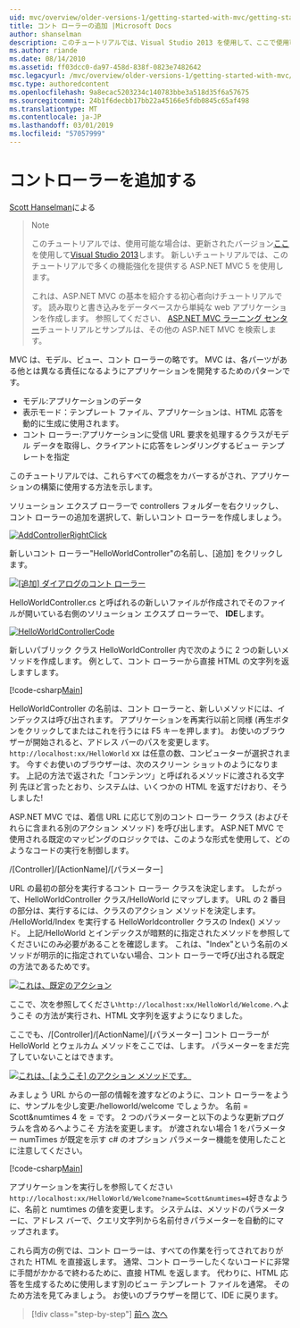 ```yaml
---
uid: mvc/overview/older-versions-1/getting-started-with-mvc/getting-started-with-mvc-part2
title: コント ローラーの追加 |Microsoft Docs
author: shanselman
description: このチュートリアルでは、Visual Studio 2013 を使用して、ここで使用可能な場合は、更新されたバージョン。 新しいチュートリアルでは、t に多くの機能強化を提供する ASP.NET MVC 5 を使用しています.
ms.author: riande
ms.date: 08/14/2010
ms.assetid: ff03dcc0-da97-458d-838f-0823e7482642
msc.legacyurl: /mvc/overview/older-versions-1/getting-started-with-mvc/getting-started-with-mvc-part2
msc.type: authoredcontent
ms.openlocfilehash: 9a8ecac5203234c140783bbe3a518d35f6a57675
ms.sourcegitcommit: 24b1f6decbb17bb22a45166e5fdb0845c65af498
ms.translationtype: MT
ms.contentlocale: ja-JP
ms.lasthandoff: 03/01/2019
ms.locfileid: "57057999"
---
```

<a name="adding-a-controller"></a>コントローラーを追加する
====================
[Scott Hanselman](https://github.com/shanselman)による

> > [!NOTE]
> > このチュートリアルでは、使用可能な場合は、更新されたバージョン[ここ](../../getting-started/introduction/getting-started.md)を使用して[Visual Studio 2013](https://my.visualstudio.com/Downloads?q=visual%20studio%202013)します。 新しいチュートリアルでは、このチュートリアルで多くの機能強化を提供する ASP.NET MVC 5 を使用します。
>
>
> これは、ASP.NET MVC の基本を紹介する初心者向けチュートリアルです。 読み取りと書き込みをデータベースから単純な web アプリケーションを作成します。 参照してください、 [ASP.NET MVC ラーニング センター](../../../index.md)チュートリアルとサンプルは、その他の ASP.NET MVC を検索します。


MVC は、モデル、ビュー、コント ローラーの略です。 MVC は、各パーツがある他とは異なる責任になるようにアプリケーションを開発するためのパターンです。

- モデル:アプリケーションのデータ
- 表示モード：テンプレート ファイル、アプリケーションは、HTML 応答を動的に生成に使用されます。
- コント ローラー:アプリケーションに受信 URL 要求を処理するクラスがモデル データを取得し、クライアントに応答をレンダリングするビュー テンプレートを指定

このチュートリアルでは、これらすべての概念をカバーするがされ、アプリケーションの構築に使用する方法を示します。

ソリューション エクスプ ローラーで controllers フォルダーを右クリックし、コント ローラーの追加を選択して、新しいコント ローラーを作成しましょう。

[![AddControllerRightClick](getting-started-with-mvc-part2/_static/image2.png)](getting-started-with-mvc-part2/_static/image1.png)

新しいコント ローラー"HelloWorldController"の名前し、[追加] をクリックします。

[![[追加] ダイアログのコント ローラー](getting-started-with-mvc-part2/_static/image4.png)](getting-started-with-mvc-part2/_static/image3.png)

HelloWorldController.cs と呼ばれるの新しいファイルが作成されでそのファイルが開いている右側のソリューション エクスプ ローラーで、 **IDE**します。

[![HelloWorldControllerCode](getting-started-with-mvc-part2/_static/image6.png)](getting-started-with-mvc-part2/_static/image5.png)

新しいパブリック クラス HelloWorldController 内で次のように 2 つの新しいメソッドを作成します。 例として、コント ローラーから直接 HTML の文字列を返しますします。

[!code-csharp[Main](getting-started-with-mvc-part2/samples/sample1.cs)]

HelloWorldController の名前は、コント ローラーと、新しいメソッドには、インデックスは呼び出されます。 アプリケーションを再実行以前と同様 (再生ボタンをクリックしてまたはこれを行うには F5 キーを押します)。 お使いのブラウザーが開始されると、アドレス バーのパスを変更します。 `http://localhost:xx/HelloWorld` xx は任意の数、コンピューターが選択されます。 今すぐお使いのブラウザーは、次のスクリーン ショットのようになります。 上記の方法で返された「コンテンツ」と呼ばれるメソッドに渡される文字列 先ほど言ったとおり、システムは、いくつかの HTML を返すだけおり、そうしました!

ASP.NET MVC では、着信 URL に応じて別のコント ローラー クラス (およびそれらに含まれる別のアクション メソッド) を呼び出します。 ASP.NET MVC で使用される既定のマッピングのロジックでは、このような形式を使用して、どのようなコードの実行を制御します。

/[Controller]/[ActionName]/[パラメーター]

URL の最初の部分を実行するコント ローラー クラスを決定します。 したがって、HelloWorldController クラス/HelloWorld にマップします。 URL の 2 番目の部分は、実行するには、クラスのアクション メソッドを決定します。 /HelloWorld/Index を実行する HelloWorldcontroller クラスの Index() メソッド。 上記/HelloWorld とインデックスが暗黙的に指定されたメソッドを参照してくださいにのみ必要があることを確認します。 これは、"Index"という名前のメソッドが明示的に指定されていない場合、コント ローラーで呼び出される既定の方法であるためです。

[![これは、既定のアクション](getting-started-with-mvc-part2/_static/image8.png)](getting-started-with-mvc-part2/_static/image7.png)

ここで、次を参照してください`http://localhost:xx/HelloWorld/Welcome.`へようこそ の方法が実行され、HTML 文字列を返すようになりました。

ここでも、/[Controller]/[ActionName]/[パラメーター] コント ローラーが HelloWorld とウェルカム メソッドをここでは、します。 パラメーターをまだ完了していないことはできます。

[![これは、[ようこそ] のアクション メソッドです。](getting-started-with-mvc-part2/_static/image10.png)](getting-started-with-mvc-part2/_static/image9.png)

みましょう URL からの一部の情報を渡すなどのように、コント ローラーをように、サンプルを少し変更:/helloworld/welcome でしょうか。 名前 = Scott&amp;numtimes 4 を = です。 2 つのパラメーターと以下のような更新プログラムを含めるへようこそ 方法を変更します。 が渡されない場合 1 をパラメーター numTimes が既定を示す c# のオプション パラメーター機能を使用したことに注意してください。

[!code-csharp[Main](getting-started-with-mvc-part2/samples/sample2.cs)]

アプリケーションを実行しを参照してください`http://localhost:xx/HelloWorld/Welcome?name=Scott&numtimes=4`好きなように、名前と numtimes の値を変更します。 システムは、メソッドのパラメーターに、アドレス バーで、クエリ文字列から名前付きパラメーターを自動的にマップされます。

これら両方の例では、コント ローラーは、すべての作業を行ってされておりがされた HTML を直接返します。 通常、コント ローラーしたくないコードに非常に手間がかかるで終わるために、直接 HTML を返します。 代わりに、HTML 応答を生成するために使用します別のビュー テンプレート ファイルを通常。 そのため方法を見てみましょう。 お使いのブラウザーを閉じて、IDE に戻ります。

> [!div class="step-by-step"]
> [前へ](getting-started-with-mvc-part1.md)
> [次へ](getting-started-with-mvc-part3.md)
